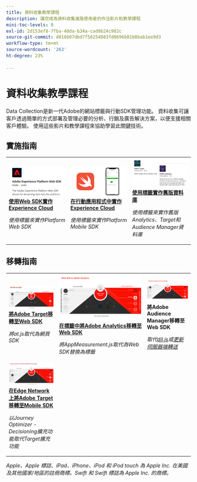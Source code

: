 ```yaml
---
title: 資料收集教學課程
description: 讓您成為資料收集進階使用者的作法影片和教學課程
mini-toc-levels: 0
exl-id: 2d153ef8-7fba-40da-b34a-cad9b24c902c
source-git-commit: d818b07dbd7f58254083fd0696b81b0bab1ee9d3
workflow-type: tm+mt
source-wordcount: '263'
ht-degree: 23%

---
```


# 資料收集教學課程

Data Collection是新一代Adobe的網站標籤與行動SDK管理功能。 資料收集可讓客戶透過簡單的方式部署及管理必要的分析、行銷及廣告解決方案，以便支援相關客戶體驗。 使用這些影片和教學課程來協助學習此關鍵技術。

<div id="recs-overview-body-1"></div>
<div id="recs-overview-body-2"></div>
<div id="recs-overview-body-3"></div>
<div id="recs-overview-body-4"></div>
<div id="recs-overview-body-5"></div>
<div id="recs-overview-body-6"></div>

<div id="staff-picks-section">

## 實施指南

<table>
<tr>
  <td>
    <a href="https://experienceleague.adobe.com/zh-hant/docs/platform-learn/implement-web-sdk/overview" target="_blank">
      <img alt="使用 Web SDK 實作 Adobe Experience Cloud" src="assets/thumb_websdk.png" />
    </a>
    <div>
      <a href="https://experienceleague.adobe.com/zh-hant/docs/platform-learn/implement-web-sdk/overview" target="_blank">
    <strong>使用Web SDK實作Experience Cloud</strong>
    </a>
    </div>
    <p>
    <em>使用標籤來實作Platform Web SDK</em>
    <p>
  </td>
  <td>
    <a href="https://experienceleague.adobe.com/en/docs/platform-learn/implement-mobile-sdk/overview" target="_blank">
      <img alt="行動應用程式中的實作" src="assets/thumb_swift.png" />
    </a>
    <div>
      <a href="https://experienceleague.adobe.com/en/docs/platform-learn/implement-mobile-sdk/overview" target="_blank">
    <strong>在行動應用程式中實作Experience Cloud</strong>
    </a>
    </div>
    <p>
    <em>使用標籤來實作Platform Mobile SDK</em>
    <p>
  </td>
  <td>
    <a href="https://experienceleague.adobe.com/en/docs/platform-learn/migrate-target-to-websdk/introduction" target="_blank">
      <img alt="將Target移轉至Web SDK" src="assets/thumb_legacy.png" />
    </a>
    <div>
      <a href="https://experienceleague.adobe.com/en/docs/platform-learn/migrate-target-to-websdk/introduction" target="_blank">
    <strong>使用標籤實作舊版資料庫</strong>
    </a>
    </div>
    <p>
    <em>使用標籤來實作舊版Analytics、Target和Audience Manager資料庫</em>
    <p>
  </td>
</tr>
</table>

## 移轉指南

<table>
<tr>
  <td>
    <a href="https://experienceleague.adobe.com/en/docs/platform-learn/migrate-target-to-websdk/introduction" target="_blank">
      <img alt="將Target移轉至Web SDK" src="assets/thumb_targetWebSdk.jpg" />
    </a>
    <div>
      <a href="https://experienceleague.adobe.com/en/docs/platform-learn/migrate-target-to-websdk/introduction" target="_blank">
    <strong>將Adobe Target移轉至Web SDK</strong>
    </a>
    </div>
    <p>
    <em>將at.js取代為網頁SDK</em>
    <p>
  </td>
  <td>
    <a href="https://experienceleague.adobe.com/zh-hant/docs/platform-learn/migrate-analytics-to-websdk/migration-to-websdk-overview" target="_blank">
      <img alt="使用 Web SDK 實作 Adobe Experience Cloud" src="assets/thumb_analyticsWebSdk.png" />
    </a>
    <div>
      <a href="https://experienceleague.adobe.com/zh-hant/docs/platform-learn/migrate-analytics-to-websdk/migration-to-websdk-overview" target="_blank">
    <strong>在標籤中將Adobe Analytics移轉至Web SDK</strong>
    </a>
    </div>
    <p>
    <em>將AppMeasurement.js取代為Web SDK替換為標籤</em>
    <p>
  </td>
  <td>
      <img alt="將Target移轉至Web SDK" src="assets/thumb_aamWebSdk.png" />
    </a>
    <div>
      <strong>將Adobe Audience Manager移轉至Web SDK</strong>
    </div>
    <p>
    <em>取代<a href="https://experienceleague.adobe.com/zh-hant/docs/audience-manager/user-guide/migrate-to-web-sdk/dil-extension-to-web-sdk" target="_blank">dil.js</a>或<a href="https://experienceleague.adobe.com/zh-hant/docs/audience-manager/user-guide/migrate-to-web-sdk/appmeasurement-to-web-sdk" target="_blank">更新伺服器端轉送</a></em>
    <p>
  </td>
</tr>
<tr>
  <td>
    <a href="https://experienceleague.adobe.com/zh-hant/docs/platform-learn/migrate-target-to-mobile-sdk-decisioning/overview" target="_blank">
      <img alt="在Edge Network上將Target移轉至Mobile SDK" src="assets/thumb_targetMobileSdk.jpg" />
    </a>
    <div>
      <a href="https://experienceleague.adobe.com/zh-hant/docs/platform-learn/migrate-target-to-mobile-sdk-decisioning/overview" target="_blank">
    <strong>在Edge Network上將Adobe Target移轉至Mobile SDK</strong>
    </a>
    </div>
    <p>
    <em>以Journey Optimizer - Decisioning擴充功能取代Target擴充功能</em>
    <p>
  </td>
  <td>
  </td>
  <td>
  </td>
  </tr>
</table>

</div>

*Apple、Apple 標誌、iPad、iPhone、iPod 和 iPod touch 為 Apple Inc. 在美國及其他國家/地區的註冊商標。Swift 和 Swift 標誌為 Apple Inc. 的商標。*
